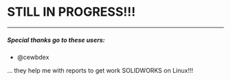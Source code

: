 # STILL IN PROGRESS!!!

---

##### Special thanks go to these users:

- @cewbdex

... they help me with reports to get work SOLIDWORKS on Linux!!!
